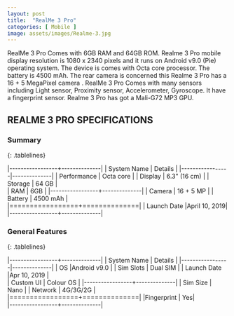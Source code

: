 ```yaml
---
layout: post
title:  "RealMe 3 Pro"
categories: [ Mobile ]
image: assets/images/Realme-3.jpg
---
```


RealMe 3 Pro Comes with 6GB RAM and 64GB ROM. Realme 3 Pro mobile display resolution is 1080 x 2340 pixels and it runs on Android v9.0 (Pie) operating system. The device is comes  with Octa core processor. The battery is 4500 mAh. The rear camera is concerned this Realme 3 Pro has a 16 + 5 MegaPixel camera . RealMe 3 Pro Comes with many sensors including Light sensor, Proximity sensor, Accelerometer, Gyroscope. It have a fingerprint sensor. Realme 3 Pro has got a Mali-G72 MP3 GPU.

## REALME 3 PRO SPECIFICATIONS

### Summary

{: .tablelines}

|-----------------+--------------|
| System Name     |      Details | 
|-----------------|--------------|
|  Performance    |  Octa core   | 
|  Display        | 6.3" (16 cm) |
| Storage         |     64 GB    |  
|  RAM            |  6GB         |
|-----------------+--------------|
|     Camera      | 16 + 5 MP    |
|     Battery     |    4500 mAh  |         
|=================+==============|
| Launch Date     |April 10, 2019|         
|-----------------+--------------|
 
<h3> General Features </h3>
 
{: .tablelines}

|-----------------+--------------|
| System Name     |      Details | 
|-----------------|--------------|
|  OS             |Android v9.0  | 
|  Sim Slots      |  Dual SIM    |
| Launch Date     |Apr 10, 2019  |  
|  Custom UI      |  Colour OS   |
|-----------------+--------------|
|    Sim Size     | Nano         |
|     Network     |    4G/3G/2G  |         
|=================+==============|
|Fingerprint      |           Yes|         
|-----------------+--------------|


 
